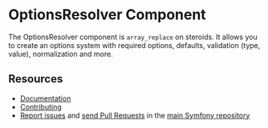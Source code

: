 # OptionsResolver Component

The OptionsResolver component is `array_replace` on steroids. It allows you to
create an options system with required options, defaults, validation (type,
value), normalization and more.

## Resources

- [Documentation](https://symfony.com/doc/current/components/options_resolver.html)
- [Contributing](https://symfony.com/doc/current/contributing/table.php)
- [Report issues](https://github.com/symfony/symfony/issues) and
  [send Pull Requests](https://github.com/symfony/symfony/pulls)
  in the [main Symfony repository](https://github.com/symfony/symfony)
